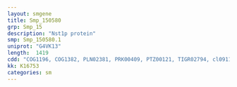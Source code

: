 ```yaml
---
layout: smgene
title: Smp_150580
grp: Smp_15
description: "Nst1p protein"
smp: Smp_150580.1
uniprot: "G4VK13"
length:  1419
cdd: "COG1196, COG1382, PLN02381, PRK00409, PTZ00121, TIGR02794, cl09111, pfam13904"
kk: K16753
categories: sm
---
```


